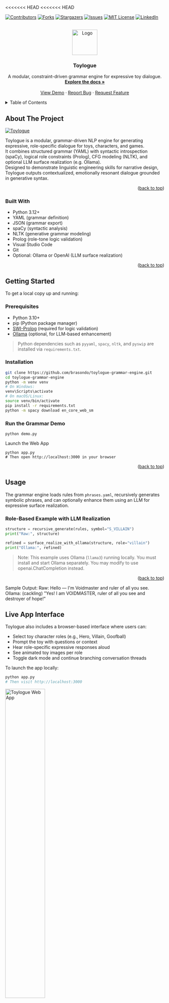 <<<<<<< HEAD
<<<<<<< HEAD
<!-- Improved compatibility of back to top link: See: https://github.com/othneildrew/Best-README-Template/pull/73 -->
<a id="readme-top"></a>

[![Contributors][contributors-shield]][contributors-url]
[![Forks][forks-shield]][forks-url]
[![Stargazers][stars-shield]][stars-url]
[![Issues][issues-shield]][issues-url]
[![MIT License][license-shield]][license-url]
[![LinkedIn][linkedin-shield]][linkedin-url]

<br />
<div align="center">
  <a href="https://github.com/brasondo/toylogue-grammar-engine">
    <img src="images/logo.webp" alt="Logo" width="80" height="80">
  </a>

<h3 align="center">Toylogue</h3>

  <p align="center">
    A modular, constraint-driven grammar engine for expressive toy dialogue.
    <br />
    <a href="https://github.com/brasondo/toylogue-grammar-engine"><strong>Explore the docs »</strong></a>
    <br />
    <br />
    <a href="https://github.com/brasondo/toylogue-grammar-engine">View Demo</a>
    ·
    <a href="https://github.com/brasondo/toylogue-grammar-engine/issues/new?labels=bug&template=bug-report---.md">Report Bug</a>
    ·
    <a href="https://github.com/brasondo/toylogue-grammar-engine/issues/new?labels=enhancement&template=feature-request---.md">Request Feature</a>
  </p>
</div>

<details>
  <summary>Table of Contents</summary>
  <ol>
    <li>
      <a href="#about-the-project">About The Project</a>
      <ul>
        <li><a href="#built-with">Built With</a></li>
      </ul>
    </li>
    <li>
      <a href="#getting-started">Getting Started</a>
      <ul>
        <li><a href="#prerequisites">Prerequisites</a></li>
        <li><a href="#installation">Installation</a></li>
      </ul>
    </li>
    <li><a href="#usage">Usage</a></li>
    <li><a href="#live-app-interface">Live App Interface</a></li>
    <li><a href="#roadmap">Roadmap</a></li>
    <li><a href="#contributing">Contributing</a></li>
    <li><a href="#license">License</a></li>
    <li><a href="#contact">Contact</a></li>
    <li><a href="#acknowledgments">Acknowledgments</a></li>
  </ol>
</details>

## About The Project

[![Toylogue][product-screenshot]](https://github.com/brasondo/toylogue-grammar-engine)

Toylogue is a modular, grammar-driven NLP engine for generating expressive, role-specific dialogue for toys, characters, and games.  
It combines structured grammar (YAML) with syntactic introspection (spaCy), logical role constraints (Prolog), CFG modeling (NLTK), and optional LLM surface realization (e.g. Ollama).  
Designed to demonstrate linguistic engineering skills for narrative design, Toylogue outputs contextualized, emotionally resonant dialogue grounded in generative syntax.

<p align="right">(<a href="#readme-top">back to top</a>)</p>

### Built With

* Python 3.12+
* YAML (grammar definition)
* JSON (grammar export)
* spaCy (syntactic analysis)
* NLTK (generative grammar modeling)
* Prolog (role-tone logic validation)
* Visual Studio Code
* Git
* Optional: Ollama or OpenAI (LLM surface realization)

<p align="right">(<a href="#readme-top">back to top</a>)</p>

## Getting Started

To get a local copy up and running:

### Prerequisites

* Python 3.10+  
* pip (Python package manager)  
* [SWI-Prolog](https://www.swi-prolog.org/) (required for logic validation)  
* [Ollama](https://ollama.com/) (optional, for LLM-based enhancement)

> Python dependencies such as `pyyaml`, `spacy`, `nltk`, and `pyswip` are installed via `requirements.txt`.

### Installation

```bash
git clone https://github.com/brasondo/toylogue-grammar-engine.git
cd toylogue-grammar-engine
python -m venv venv
# On Windows:
venv\Scripts\activate
# On macOS/Linux:
source venv/bin/activate
pip install -r requirements.txt
python -m spacy download en_core_web_sm
```

### Run the Grammar Demo
```
python demo.py
```

Launch the Web App
```
python app.py
# Then open http://localhost:3000 in your browser
```


<p align="right">(<a href="#readme-top">back to top</a>)</p>



<!-- USAGE EXAMPLES -->
## Usage

The grammar engine loads rules from `phrases.yaml`, recursively generates symbolic phrases, and can optionally enhance them using an LLM for expressive surface realization.

### Role-Based Example with LLM Realization

```python
structure = recursive_generate(rules, symbol="S_VILLAIN")
print("Raw:", structure)

refined = surface_realize_with_ollama(structure, role="villain")
print("Ollama:", refined)
```
> Note: This example uses Ollama (`llama3`) running locally. You must install and start Ollama separately. You may modify to use openai.ChatCompletion instead.

<p align="right">(<a href="#readme-top">back to top</a>)</p>


Sample Output:
Raw: Hello — I'm Voidmaster and ruler of all you see.  
Ollama: (cackling) "Yes! I am VOIDMASTER, ruler of all you see and destroyer of hope!"

## Live App Interface

Toylogue also includes a browser-based interface where users can:

- Select toy character roles (e.g., Hero, Villain, Goofball)
- Prompt the toy with questions or context
- Hear role-specific expressive responses aloud
- See animated toy images per role
- Toggle dark mode and continue branching conversation threads

To launch the app locally:

```bash
python app.py
# Then visit http://localhost:3000
```
<img src="static/images/web-ui-preview.png" alt="Toylogue Web App" width="50%" />
<p align="right">(<a href="#readme-top">back to top</a>)</p>


<!-- ROADMAP -->
## Roadmap

- [x] Modular grammar engine using YAML rules
- [x] Role- and tone-aware dialogue construction
- [x] Recursive grammar expansion via `S -> NP VP`-style rules
- [x] Prolog logic for tone-role constraint validation
- [x] NLTK CFG tree generation (generative syntax demo)
- [x] spaCy POS + dependency introspection
- [x] LLM-based expressive surface realization via Ollama
- [x] Interactive web interface with dark mode and animated typing
- [x] Character avatars and voice synthesis per role (SpeechSynthesis API)
- [x] Follow-up prompt support for branching dialogue
- [ ] Persistent toy personality memory across turns
- [ ] Context-sensitive response planning (mood, setting, tone shift)
- [ ] Grammar authoring UI for non-technical users
- [ ] Exportable toy dialogue profiles for integration into real games

See the [open issues](https://github.com/brasondo/toylogue-grammar-engine/issues) for a full list of proposed features (and known issues).

<p align="right">(<a href="#readme-top">back to top</a>)</p>



<!-- CONTRIBUTING -->
## Contributing

Contributions are what make the open source community such an amazing place to learn, inspire, and create. Any contributions you make are **greatly appreciated**.

If you have a suggestion that would make this better, please fork the repo and create a pull request. You can also simply open an issue with the tag "enhancement".
Don't forget to give the project a star! Thanks again!

1. Fork the Project
2. Create your Feature Branch (`git checkout -b feature/AmazingFeature`)
3. Commit your Changes (`git commit -m 'Add some AmazingFeature'`)
4. Push to the Branch (`git push origin feature/AmazingFeature`)
5. Open a Pull Request

<p align="right">(<a href="#readme-top">back to top</a>)</p>

### Top contributors:

<a href="https://github.com/brasondo/toylogue-grammar-engine/graphs/contributors">
  <img src="https://contrib.rocks/image?repo=brasondo/toylogue-grammar-engine" alt="contrib.rocks image" />
</a>



<!-- LICENSE -->
## License

Distributed under the MIT License. See `LICENSE.txt` for more information.

<p align="right">(<a href="#readme-top">back to top</a>)</p>



<!-- CONTACT -->
## Contact

Brason Dobson - braleee@outlook.com 
🔗 [LinkedIn](https://linkedin.com/in/brasondo)


Project Link: [https://github.com/brasondo/toylogue-grammar-engine](https://github.com/brasondo/toylogue-grammar-engine)

<p align="right">(<a href="#readme-top">back to top</a>)</p>



<!-- ACKNOWLEDGMENTS -->
## Acknowledgments

* [Machler Labs](http://www.machlerlabs.com) — for inspiring this project’s focus on modular, expressive language systems for toys


<p align="right">(<a href="#readme-top">back to top</a>)</p>



<!-- MARKDOWN LINKS & IMAGES -->
<!-- https://www.markdownguide.org/basic-syntax/#reference-style-links -->
[contributors-shield]: https://img.shields.io/github/contributors/brasondo/toylogue-grammar-engine.svg?style=for-the-badge
[contributors-url]: https://github.com/brasondo/toylogue-grammar-engine/graphs/contributors
[forks-shield]: https://img.shields.io/github/forks/brasondo/toylogue-grammar-engine.svg?style=for-the-badge
[forks-url]: https://github.com/brasondo/toylogue-grammar-engine/network/members
[stars-shield]: https://img.shields.io/github/stars/brasondo/toylogue-grammar-engine.svg?style=for-the-badge
[stars-url]: https://github.com/brasondo/toylogue-grammar-engine/stargazers
[issues-shield]: https://img.shields.io/github/issues/brasondo/toylogue-grammar-engine.svg?style=for-the-badge
[issues-url]: https://github.com/brasondo/toylogue-grammar-engine/issues
[license-shield]: https://img.shields.io/github/license/brasondo/toylogue-grammar-engine.svg?style=for-the-badge
[license-url]: https://github.com/brasondo/toylogue-grammar-engine/blob/master/LICENSE.txt
[linkedin-shield]: https://img.shields.io/badge/-LinkedIn-black.svg?style=for-the-badge&logo=linkedin&colorB=555
[linkedin-url]: https://linkedin.com/in/brasondo
[product-screenshot]: images/product-screenshot.png
=======
# Python Flask ReplAuth
=======
<!-- Improved compatibility of back to top link: See: https://github.com/othneildrew/Best-README-Template/pull/73 -->
<a id="readme-top"></a>
>>>>>>> f607e39 (Toylogue v5.0 - Working Replit Launch with Clean UI)

[![Contributors][contributors-shield]][contributors-url]
[![Forks][forks-shield]][forks-url]
[![Stargazers][stars-shield]][stars-url]
[![Issues][issues-shield]][issues-url]
[![MIT License][license-shield]][license-url]
[![LinkedIn][linkedin-shield]][linkedin-url]

<br />
<div align="center">
  <a href="https://github.com/brasondo/toylogue-grammar-engine">
    <img src="images/logo.webp" alt="Logo" width="80" height="80">
  </a>

<h3 align="center">Toylogue</h3>

  <p align="center">
    A modular, constraint-driven grammar engine for expressive toy dialogue.
    <br />
    <a href="https://github.com/brasondo/toylogue-grammar-engine"><strong>Explore the docs »</strong></a>
    <br />
    <br />
    <a href="https://github.com/brasondo/toylogue-grammar-engine">View Demo</a>
    ·
    <a href="https://github.com/brasondo/toylogue-grammar-engine/issues/new?labels=bug&template=bug-report---.md">Report Bug</a>
    ·
    <a href="https://github.com/brasondo/toylogue-grammar-engine/issues/new?labels=enhancement&template=feature-request---.md">Request Feature</a>
  </p>
</div>

<details>
  <summary>Table of Contents</summary>
  <ol>
    <li>
      <a href="#about-the-project">About The Project</a>
      <ul>
        <li><a href="#built-with">Built With</a></li>
      </ul>
    </li>
    <li>
      <a href="#getting-started">Getting Started</a>
      <ul>
        <li><a href="#prerequisites">Prerequisites</a></li>
        <li><a href="#installation">Installation</a></li>
      </ul>
    </li>
    <li><a href="#usage">Usage</a></li>
    <li><a href="#live-app-interface">Live App Interface</a></li>
    <li><a href="#roadmap">Roadmap</a></li>
    <li><a href="#contributing">Contributing</a></li>
    <li><a href="#license">License</a></li>
    <li><a href="#contact">Contact</a></li>
    <li><a href="#acknowledgments">Acknowledgments</a></li>
  </ol>
</details>

## About The Project

[![Toylogue][product-screenshot]](https://github.com/brasondo/toylogue-grammar-engine)

Toylogue is a modular, grammar-driven NLP engine for generating expressive, role-specific dialogue for toys, characters, and games.  
It combines structured grammar (YAML) with syntactic introspection (spaCy), logical role constraints (Prolog), CFG modeling (NLTK), and optional LLM surface realization (e.g. Ollama).  
Designed to demonstrate linguistic engineering skills for narrative design, Toylogue outputs contextualized, emotionally resonant dialogue grounded in generative syntax.

<p align="right">(<a href="#readme-top">back to top</a>)</p>

### Built With

* Python 3.12+
* YAML (grammar definition)
* JSON (grammar export)
* spaCy (syntactic analysis)
* NLTK (generative grammar modeling)
* Prolog (role-tone logic validation)
* Visual Studio Code
* Git
* Optional: Ollama or OpenAI (LLM surface realization)

<p align="right">(<a href="#readme-top">back to top</a>)</p>

## Getting Started

To get a local copy up and running:

### Prerequisites

* Python 3.10+  
* pip (Python package manager)  
* [SWI-Prolog](https://www.swi-prolog.org/) (required for logic validation)  
* [Ollama](https://ollama.com/) (optional, for LLM-based enhancement)

> Python dependencies such as `pyyaml`, `spacy`, `nltk`, and `pyswip` are installed via `requirements.txt`.

### Installation

```bash
git clone https://github.com/brasondo/toylogue-grammar-engine.git
cd toylogue-grammar-engine
python -m venv venv
# On Windows:
venv\Scripts\activate
# On macOS/Linux:
source venv/bin/activate
pip install -r requirements.txt
python -m spacy download en_core_web_sm
```

### Run the Grammar Demo
```
python demo.py
```

Launch the Web App
```
python app.py
# Then open http://localhost:3000 in your browser
```


<p align="right">(<a href="#readme-top">back to top</a>)</p>



<!-- USAGE EXAMPLES -->
## Usage

The grammar engine loads rules from `phrases.yaml`, recursively generates symbolic phrases, and can optionally enhance them using an LLM for expressive surface realization.

### Role-Based Example with LLM Realization

```python
structure = recursive_generate(rules, symbol="S_VILLAIN")
print("Raw:", structure)

refined = surface_realize_with_ollama(structure, role="villain")
print("Ollama:", refined)
```
> Note: This example uses Ollama (`llama3`) running locally. You must install and start Ollama separately. You may modify to use openai.ChatCompletion instead.

<p align="right">(<a href="#readme-top">back to top</a>)</p>


Sample Output:
Raw: Hello — I'm Voidmaster and ruler of all you see.  
Ollama: (cackling) "Yes! I am VOIDMASTER, ruler of all you see and destroyer of hope!"

## Live App Interface

Toylogue also includes a browser-based interface where users can:

- Select toy character roles (e.g., Hero, Villain, Goofball)
- Prompt the toy with questions or context
- Hear role-specific expressive responses aloud
- See animated toy images per role
- Toggle dark mode and continue branching conversation threads

To launch the app locally:

```bash
python app.py
# Then visit http://localhost:3000
```
<img src="static/images/web-ui-preview.png" alt="Toylogue Web App" width="50%" />
<p align="right">(<a href="#readme-top">back to top</a>)</p>


<!-- ROADMAP -->
## Roadmap

- [x] Modular grammar engine using YAML rules
- [x] Role- and tone-aware dialogue construction
- [x] Recursive grammar expansion via `S -> NP VP`-style rules
- [x] Prolog logic for tone-role constraint validation
- [x] NLTK CFG tree generation (generative syntax demo)
- [x] spaCy POS + dependency introspection
- [x] LLM-based expressive surface realization via Ollama
- [x] Interactive web interface with dark mode and animated typing
- [x] Character avatars and voice synthesis per role (SpeechSynthesis API)
- [x] Follow-up prompt support for branching dialogue
- [ ] Persistent toy personality memory across turns
- [ ] Context-sensitive response planning (mood, setting, tone shift)
- [ ] Grammar authoring UI for non-technical users
- [ ] Exportable toy dialogue profiles for integration into real games

See the [open issues](https://github.com/brasondo/toylogue-grammar-engine/issues) for a full list of proposed features (and known issues).

<p align="right">(<a href="#readme-top">back to top</a>)</p>



<!-- CONTRIBUTING -->
## Contributing

Contributions are what make the open source community such an amazing place to learn, inspire, and create. Any contributions you make are **greatly appreciated**.

If you have a suggestion that would make this better, please fork the repo and create a pull request. You can also simply open an issue with the tag "enhancement".
Don't forget to give the project a star! Thanks again!

1. Fork the Project
2. Create your Feature Branch (`git checkout -b feature/AmazingFeature`)
3. Commit your Changes (`git commit -m 'Add some AmazingFeature'`)
4. Push to the Branch (`git push origin feature/AmazingFeature`)
5. Open a Pull Request

<p align="right">(<a href="#readme-top">back to top</a>)</p>

### Top contributors:

<a href="https://github.com/brasondo/toylogue-grammar-engine/graphs/contributors">
  <img src="https://contrib.rocks/image?repo=brasondo/toylogue-grammar-engine" alt="contrib.rocks image" />
</a>



<<<<<<< HEAD
- [Replit Docs](https://docs.replit.com)
- [Ask forum](https://ask.replit.com)
>>>>>>> d8ea818 (Initial commit)
=======
<!-- LICENSE -->
## License

Distributed under the MIT License. See `LICENSE.txt` for more information.

<p align="right">(<a href="#readme-top">back to top</a>)</p>



<!-- CONTACT -->
## Contact

Brason Dobson - braleee@outlook.com 
🔗 [LinkedIn](https://linkedin.com/in/brasondo)


Project Link: [https://github.com/brasondo/toylogue-grammar-engine](https://github.com/brasondo/toylogue-grammar-engine)

<p align="right">(<a href="#readme-top">back to top</a>)</p>



<!-- ACKNOWLEDGMENTS -->
## Acknowledgments

* [Machler Labs](http://www.machlerlabs.com) — for inspiring this project’s focus on modular, expressive language systems for toys


<p align="right">(<a href="#readme-top">back to top</a>)</p>



<!-- MARKDOWN LINKS & IMAGES -->
<!-- https://www.markdownguide.org/basic-syntax/#reference-style-links -->
[contributors-shield]: https://img.shields.io/github/contributors/brasondo/toylogue-grammar-engine.svg?style=for-the-badge
[contributors-url]: https://github.com/brasondo/toylogue-grammar-engine/graphs/contributors
[forks-shield]: https://img.shields.io/github/forks/brasondo/toylogue-grammar-engine.svg?style=for-the-badge
[forks-url]: https://github.com/brasondo/toylogue-grammar-engine/network/members
[stars-shield]: https://img.shields.io/github/stars/brasondo/toylogue-grammar-engine.svg?style=for-the-badge
[stars-url]: https://github.com/brasondo/toylogue-grammar-engine/stargazers
[issues-shield]: https://img.shields.io/github/issues/brasondo/toylogue-grammar-engine.svg?style=for-the-badge
[issues-url]: https://github.com/brasondo/toylogue-grammar-engine/issues
[license-shield]: https://img.shields.io/github/license/brasondo/toylogue-grammar-engine.svg?style=for-the-badge
[license-url]: https://github.com/brasondo/toylogue-grammar-engine/blob/master/LICENSE.txt
[linkedin-shield]: https://img.shields.io/badge/-LinkedIn-black.svg?style=for-the-badge&logo=linkedin&colorB=555
[linkedin-url]: https://linkedin.com/in/brasondo
[product-screenshot]: images/product-screenshot.png
>>>>>>> f607e39 (Toylogue v5.0 - Working Replit Launch with Clean UI)
